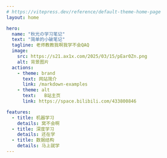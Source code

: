 ```yaml
---
# https://vitepress.dev/reference/default-theme-home-page
layout: home

hero:
  name: "秋光の学习笔记"
  text: "简单的小破笔记"
  tagline: 老师教教我啊我学不会QAQ
  image:
    src: https://s21.ax1x.com/2025/03/15/pEar0Zn.png
    alt: 背景图片
  actions:
    - theme: brand
      text: 网站简介 
      link: /markdown-examples
    - theme: alt
      text:   B站主页
      link: https://space.bilibili.com/433800846

features:
  - title: 机器学习
    details: 窝不会啊
  - title: 深度学习
    details: 还在学
  - title: 数据结构
    details: 马上就学
---
```


